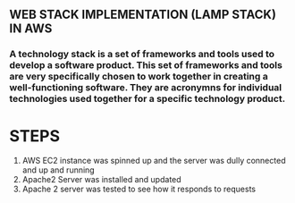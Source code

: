## WEB STACK IMPLEMENTATION (LAMP STACK) IN AWS

### A technology stack is a set of frameworks and tools used to develop a software product. This set of frameworks and tools are very specifically chosen to work together in creating a well-functioning software. They are acronymns for individual technologies used together for a specific technology product.

# STEPS

1. AWS EC2 instance was spinned up and the server was dully connected and up and running
2. Apache2 Server was installed and updated
3. Apache 2 server was tested to see how it responds to requests


